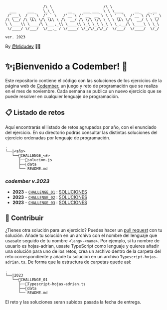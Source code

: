 ```
                 /\ \                       /\ \
  ___     ___    \_\ \      __     ___ ___  \ \ \____     __    _ __
 /'___\  / __`\  /'_` \   /'__`\ /' __` __`\ \ \ '__`\  /'__`\ /\`'__\
/\ \__/ /\ \L\ \/\ \L\ \ /\  __/ /\ \/\ \/\ \ \ \ \L\ \/\  __/ \ \ \/
\ \____\\ \____/\ \___,_\\ \____\\ \_\ \_\ \_\ \ \_,__/\ \____\ \ \_\
 \/____/ \/___/  \/__,_ / \/____/ \/_/\/_/\/_/  \/___/  \/____/  \/_/

ver. 2023
```

By [@Midudev](https://github.com/midudev) 👨‍💻

# ✨¡Bienvenido a Codember! 🙌

Este repositorio contiene el código con las soluciones de los ejercicios de la
página web de [Codember](https://codember.dev/), un juego y reto de programación
que se realiza en el mes de noviembre. Cada semana se publica un nuevo ejercicio
que se puede resolver en cualquier lenguaje de programación.

## 📋 Listado de retos

Aquí encontrarás el listado de retos agrupados por año, con el enunciado del
ejercicio. En su directorio podrás consultar las distintas soluciones del
ejercicio ordenadas por lenguaje de programación.

```
.
└──📁<año>
   └──📁CHALLENGE_<#>
      ├──📄solucion.js
      ├──📁data
      └── README.md
```

### __codember_ v.2023_

- **2023** - [`CHALLENGE_01`](./2023/CHALLENGE_01/README.md) :
  [SOLUCIONES](./2023/challenge_01)
- **2023** - [`CHALLENGE_02`](./2023/CHALLENGE_02/README.md) :
  [SOLUCIONES](./2023/challenge_02)
- **2023** - [`CHALLENGE_03`](./2023/CHALLENGE_03/README.md) :
  [SOLUCIONES](./2023/challenge_03)

## 🤝 Contribuir

¿Tienes otra solución para un ejercicio? Puedes hacer un
[pull request](https://docs.github.com/es/pull-requests/collaborating-with-pull-requests/proposing-changes-to-your-work-with-pull-requests/creating-a-pull-request)
con tu solución. Añade tu solución en un archivo con el nombre del lenguaje que
usasate seguido de tu nombre `<lang>-<name>`. Por ejemplo, si tu nombre de
usuario es hojas-adrian, usaste TypeScript como lenguaje y quieres añadir una
solución para uno de los retos, crea un archivo dentro de la carpeta del reto
correspondiente y añade tu solución en un archivo `Typescript-hojas-adrian.ts`.
De forma que la estructura de carpetas quede así:

```
.
└──📁2023
   └──📁CHALLENGE_01
      ├──📄Typescript-hojas-adrian.ts
      ├──📁data
      └── README.md
```

El reto y las soluciones seran subidos pasada la fecha de entrega.
